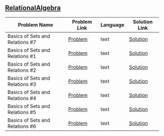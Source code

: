 ## [RelationalAlgebra](https://www.hackerrank.com/domains/databases/relational-algebra)

|Problem Name|Problem Link|Language|Solution Link|
---|---|---|---
|Basics of Sets and Relations #7|[Problem](https://www.hackerrank.com/challenges/basics-of-sets-and-relational-algebra-7/problem)|text|[Solution](./basics-of-sets-and-relational-algebra-7.text)|
|Basics of Sets and Relations #1|[Problem](https://www.hackerrank.com/challenges/basics-of-sets-and-relational-algebra-1/problem)|text|[Solution](./basics-of-sets-and-relational-algebra-1.text)|
|Basics of Sets and Relations #2|[Problem](https://www.hackerrank.com/challenges/basics-of-sets-and-relational-algebra-2/problem)|text|[Solution](./basics-of-sets-and-relational-algebra-2.text)|
|Basics of Sets and Relations #3|[Problem](https://www.hackerrank.com/challenges/basics-of-sets-and-relational-algebra-3/problem)|text|[Solution](./basics-of-sets-and-relational-algebra-3.text)|
|Basics of Sets and Relations #4|[Problem](https://www.hackerrank.com/challenges/basics-of-sets-and-relational-algebra-4/problem)|text|[Solution](./basics-of-sets-and-relational-algebra-4.text)|
|Basics of Sets and Relations #5|[Problem](https://www.hackerrank.com/challenges/basics-of-sets-and-relational-algebra-5/problem)|text|[Solution](./basics-of-sets-and-relational-algebra-5.text)|
|Basics of Sets and Relations #6|[Problem](https://www.hackerrank.com/challenges/basics-of-sets-and-relational-algebra-6/problem)|text|[Solution](./basics-of-sets-and-relational-algebra-6.text)|
